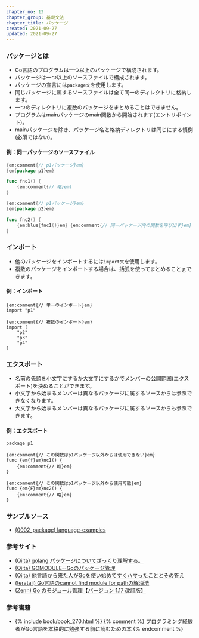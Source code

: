```yaml
---
chapter_no: 13
chapter_group: 基礎文法
chapter_title: パッケージ
created: 2021-09-27
updated: 2021-09-27
---
```

### パッケージとは
- Go言語のプログラムは一つ以上のパッケージで構成されます。
- パッケージは一つ以上のソースファイルで構成されます。
- パッケージの宣言には`package文`を使用します。
- 同じパッケージに属するソースファイルは全て同一のディレクトリに格納します。
- 一つのディレクトリに複数のパッケージをまとめることはできません。
- プログラムはmainパッケージのmain関数から開始されます(エントリポイント)。
- mainパッケージを除き、パッケージ名と格納ディレクトリは同じにする慣例(必須ではない)。

#### 例：同一パッケージのソースファイル
```:s1.go
{em:comment{// p1パッケージ}em}
{em{package p1}em}

func fnc1() {
    {em:comment{// 略}em}
}
```

```:s2.go
{em:comment{// p1パッケージ}em}
{em{package p2}em}

func fnc2() {
    {em:blue{fnc1()}em} {em:comment{// 同一パッケージ内の関数を呼び出す}em}
}
```

### インポート
- 他のパッケージをインポートするには`import文`を使用します。
- 複数のパッケージをインポートする場合は、括弧を使ってまとめることｇできます。

#### 例：インポート
```
{em:comment{// 単一のインポート}em}
import "p1"
```
```
{em:comment{// 複数のインポート}em}
import (
    "p2"
    "p3"
    "p4"
)
```

### エクスポート
- 名前の先頭を小文字にするか大文字にするかでメンバーの公開範囲(エクスポート)を決めることができます。
- 小文字から始まるメンバーは異なるパッケージに属するソースからは参照できなくなります。
- 大文字から始まるメンバーは異なるパッケージに属するソースからも参照できます。

#### 例：エクスポート
```
package p1

{em:comment{// この関数はp1パッケージ以外からは使用できない}em}
func {em{f}em}nc1() {
    {em:comment{// 略}em}
}

{em:comment{// この関数はp1パッケージ以外から使用可能}em}
func {em{F}em}nc2() {
    {em:comment{// 略}em}
}
```

### サンプルソース
- [(0002_package) language-examples](https://github.com/fumokmm/language-examples/tree/main/Go/0002_package)

### 参考サイト
- [(Qiita) golang パッケージについてざっくり理解する。](https://qiita.com/pei0804/items/5f28b42d01fcadb3f765)
- [(Qiita) GOMODULE--Goのパッケージ管理](https://qiita.com/Syoitu/items/f221b52231703cebe8ff)
- [(Qiita) 他言語から来た人がGoを使い始めてすぐハマったこととその答え](https://qiita.com/mumoshu/items/0d2f2a13c6e9fc8da2a4)
- [(teratail) Go言語のcannot find module for pathの解消法](https://teratail.com/questions/345476)
- [(Zenn) Go のモジュール管理【バージョン 1.17 改訂版】](https://zenn.dev/spiegel/articles/20210223-go-module-aware-mode)

### 参考書籍
- {% include book/book_270.html %} {% comment %} プログラミング経験者がGo言語を本格的に勉強する前に読むための本 {% endcomment %}
